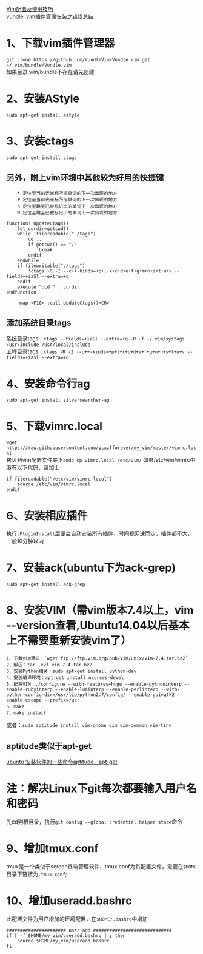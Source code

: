 [Vim配置及使用技巧](https://www.cnblogs.com/vachester/p/5659648.html)<br>
[vundle: vim插件管理安装之错误总结](https://blog.csdn.net/u013475704/article/details/52295157)<br>
# 1、下载vim插件管理器
`git clone https://github.com/VundleVim/Vundle.vim.git ~/.vim/bundle/Vundle.vim`<br>
如果目录.vim/bundle不存在请先创建
# 2、安装AStyle
`sudo apt-get install astyle`
# 3、安装ctags
`sudo apt-get install ctags`
## 另外，附上vim环境中其他较为好用的快捷键<br>
        * 定位至当前光光标所指单词的下一次出现的地方
        # 定位至当前光光标所指单词的上一次出现的地方
        n 定位至跳至已被标记出的单词下一次出现的地方
        N 定位至跳至已被标记出的单词上一次出现的地方
```vim
function! UpdateCtags()
    let curdir=getcwd()
    while !filereadable("./tags")
        cd ..
        if getcwd() == "/"
            break
        endif
    endwhile
    if filewritable("./tags")
        !ctags -R -I --c++-kinds=+p+l+x+c+d+e+f+g+m+n+s+t+u+v --fields=+iaSl --extra=+q
    endif
    execute ":cd " . curdir
endfunction
    
    nmap <F10> :call UpdateCtags()<CR>
```
## 添加系统目录tags
系统目录tags：`ctags --fields=+iaSl --extra=+q -R -f ~/.vim/systags /usr/include /usr/local/include`<br>
工程目录tags：`ctags -R -I --c++-kinds=+p+l+x+c+d+e+f+g+m+n+s+t+u+v --fields=+iaSl --extra=+q`<br>
# 4、安装命令行ag
`sudo apt-get install silversearcher-ag`
# 5、下载vimrc.local
`wget https://raw.githubusercontent.com/ycxzfforever/my_vim/master/vimrc.local`<br>
拷贝到vim配置文件夹下`sudo cp vimrc.local /etc/vim/`
如果/etc/vim/vimrc中没有以下代码，请加上
```vim
if filereadable("/etc/vim/vimrc.local")
    source /etc/vim/vimrc.local
endif
```
# 6、安装相应插件
执行`:PluginInstall`后便会自动安装所有插件，时间视网速而定，插件都不大，一般10分钟以内
# 7、安装ack(ubuntu下为ack-grep)
    sudo apt-get install ack-grep
# 8、安装VIM（需vim版本7.4以上，vim --version查看,Ubuntu14.04以后基本上不需要重新安装vim了）
    1、下载vim源码：`wget ftp://ftp.vim.org/pub/vim/unix/vim-7.4.tar.bz2`
    2、解压：tar -xvf vim-7.4.tar.bz2 
    3、安装Python相关：sudo apt-get install python-dev
    4、安装编译环境：apt-get install ncurses-devel 
    5、配置VIM：./configure --with-features=huge --enable-pythoninterp --enable-rubyinterp --enable-luainterp --enable-perlinterp --with-python-config-dir=/usr/lib/python2.7/config/ --enable-gui=gtk2 --enable-cscope --prefix=/usr
    6、make
    7、make install
或者：`sudo aptitude install vim-gnome vim vim-common vim-tiny`
## aptitude类似于apt-get
[ubuntu 安装软件的一些命令aptitude，apt-get](https://blog.csdn.net/u013378306/article/details/70146194)<br>
# 注：解决Linux下git每次都要输入用户名和密码
先cd到根目录，执行`git config --global credential.helper store`命令
# 9、增加tmux.conf
tmux是一个类似于screen终端管理软件，tmux.conf为其配置文件，需要在`$HOME`目录下链接为`.tmux.conf`;
# 10、增加useradd.bashrc
此配置文件为用户增加的环境配置，在`$HOME/.bashrc`中增加
```vim
###################### user add #############################
if [ -f $HOME/my_vim/useradd.bashrc ] ; then
    source $HOME/my_vim/useradd.bashrc
fi
```

